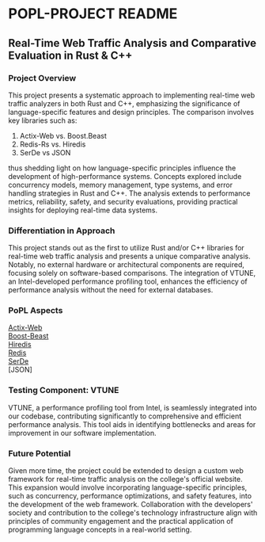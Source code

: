 # POPL-PROJECT README

## Real-Time Web Traffic Analysis and Comparative Evaluation in Rust & C++

### Project Overview

This project presents a systematic approach to implementing real-time web traffic analyzers in both Rust and C++, emphasizing the significance of language-specific features and design principles. The comparison involves key libraries such as:
1) Actix-Web vs. Boost.Beast  
2) Redis-Rs vs. Hiredis 
3) SerDe vs JSON 
   
thus shedding light on how language-specific principles influence the development of high-performance systems. Concepts explored include concurrency models, memory management, type systems, and error handling strategies in Rust and C++. The analysis extends to performance metrics, reliability, safety, and security evaluations, providing practical insights for deploying real-time data systems.

### Differentiation in Approach

This project stands out as the first to utilize Rust and/or C++ libraries for real-time web traffic analysis and presents a unique comparative analysis. Notably, no external hardware or architectural components are required, focusing solely on software-based comparisons. The integration of VTUNE, an Intel-developed performance profiling tool, enhances the efficiency of performance analysis without the need for external databases.

### PoPL Aspects
[Actix-Web](https://github.com/rishishah561/POPL-PROJECT/blob/main/Framework/actix-web/README.md) \
[Boost-Beast](https://github.com/rishishah561/POPL-PROJECT/blob/main/Framework/boost-beast/README.md) \
[Hiredis](https://github.com/rishishah561/POPL-PROJECT/blob/main/Databases/Hiredis/README.md) \
[Redis](https://github.com/rishishah561/POPL-PROJECT/blob/main/Databases/Redis/README.md) \
[SerDe](https://github.com/rishishah561/POPL-PROJECT/blob/main/Data%20Structures/SerDe/README.md) \
[JSON] 

### Testing Component: VTUNE

VTUNE, a performance profiling tool from Intel, is seamlessly integrated into our codebase, contributing significantly to comprehensive and efficient performance analysis. This tool aids in identifying bottlenecks and areas for improvement in our software implementation.

### Future Potential

Given more time, the project could be extended to design a custom web framework for real-time traffic analysis on the college's official website. This expansion would involve incorporating language-specific principles, such as concurrency, performance optimizations, and safety features, into the development of the web framework. Collaboration with the developers' society and contribution to the college's technology infrastructure align with principles of community engagement and the practical application of programming language concepts in a real-world setting.

